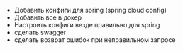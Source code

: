 - Добавить конфиги для spring (spring cloud config)
- Добавить все в докер
- Настроить конфиги везде правильно для spring
- сделать swagger
- сделать возврат ошибок при неправильном запросе